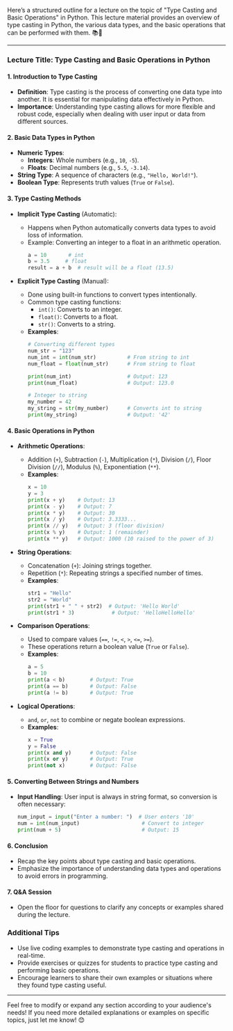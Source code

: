 Here’s a structured outline for a lecture on the topic of "Type Casting and Basic Operations" in Python. This lecture material provides an overview of type casting in Python, the various data types, and the basic operations that can be performed with them. 📚🐍

---

### Lecture Title: Type Casting and Basic Operations in Python

#### 1. Introduction to Type Casting
   - **Definition**: Type casting is the process of converting one data type into another. It is essential for manipulating data effectively in Python.
   - **Importance**: Understanding type casting allows for more flexible and robust code, especially when dealing with user input or data from different sources.

#### 2. Basic Data Types in Python
   - **Numeric Types**:
     - **Integers**: Whole numbers (e.g., `10`, `-5`).
     - **Floats**: Decimal numbers (e.g., `5.5`, `-3.14`).
   - **String Type**: A sequence of characters (e.g., `"Hello, World!"`).
   - **Boolean Type**: Represents truth values (`True` or `False`).
   
#### 3. Type Casting Methods
   - **Implicit Type Casting** (Automatic):
     - Happens when Python automatically converts data types to avoid loss of information.
     - Example: Converting an integer to a float in an arithmetic operation.
       ```python
       a = 10       # int
       b = 3.5     # float
       result = a + b  # result will be a float (13.5)
       ```

   - **Explicit Type Casting** (Manual):
     - Done using built-in functions to convert types intentionally.
     - Common type casting functions:
       - `int()`: Converts to an integer.
       - `float()`: Converts to a float.
       - `str()`: Converts to a string.
     - **Examples**:
       ```python
       # Converting different types
       num_str = "123"
       num_int = int(num_str)          # From string to int
       num_float = float(num_str)      # From string to float
       
       print(num_int)                  # Output: 123
       print(num_float)                # Output: 123.0

       # Integer to string
       my_number = 42
       my_string = str(my_number)      # Converts int to string
       print(my_string)                # Output: '42'
       ```

#### 4. Basic Operations in Python
   - **Arithmetic Operations**:
     - Addition (`+`), Subtraction (`-`), Multiplication (`*`), Division (`/`), Floor Division (`//`), Modulus (`%`), Exponentiation (`**`).
     - **Examples**:
       ```python
       x = 10
       y = 3
       print(x + y)    # Output: 13
       print(x - y)    # Output: 7
       print(x * y)    # Output: 30
       print(x / y)    # Output: 3.3333...
       print(x // y)   # Output: 3 (floor division)
       print(x % y)    # Output: 1 (remainder)
       print(x ** y)   # Output: 1000 (10 raised to the power of 3)
       ```

   - **String Operations**:
     - Concatenation (`+`): Joining strings together.
     - Repetition (`*`): Repeating strings a specified number of times.
     - **Examples**:
       ```python
       str1 = "Hello"
       str2 = "World"
       print(str1 + " " + str2)  # Output: 'Hello World'
       print(str1 * 3)            # Output: 'HelloHelloHello'
       ```

   - **Comparison Operations**:
     - Used to compare values (`==`, `!=`, `<`, `>`, `<=`, `>=`).
     - These operations return a boolean value (`True` or `False`).
     - **Examples**:
       ```python
       a = 5
       b = 10
       print(a < b)        # Output: True
       print(a == b)       # Output: False
       print(a != b)       # Output: True
       ```

   - **Logical Operations**:
     - `and`, `or`, `not` to combine or negate boolean expressions.
     - **Examples**:
       ```python
       x = True
       y = False
       print(x and y)      # Output: False
       print(x or y)       # Output: True
       print(not x)        # Output: False
       ```

#### 5. Converting Between Strings and Numbers
   - **Input Handling**: User input is always in string format, so conversion is often necessary:
     ```python
     num_input = input("Enter a number: ")  # User enters '10'
     num = int(num_input)                    # Convert to integer
     print(num + 5)                          # Output: 15
     ```

#### 6. Conclusion
   - Recap the key points about type casting and basic operations.
   - Emphasize the importance of understanding data types and operations to avoid errors in programming.

#### 7. Q&A Session
   - Open the floor for questions to clarify any concepts or examples shared during the lecture.

### Additional Tips
- Use live coding examples to demonstrate type casting and operations in real-time.
- Provide exercises or quizzes for students to practice type casting and performing basic operations.
- Encourage learners to share their own examples or situations where they found type casting useful.

---

Feel free to modify or expand any section according to your audience's needs! If you need more detailed explanations or examples on specific topics, just let me know! 😊
